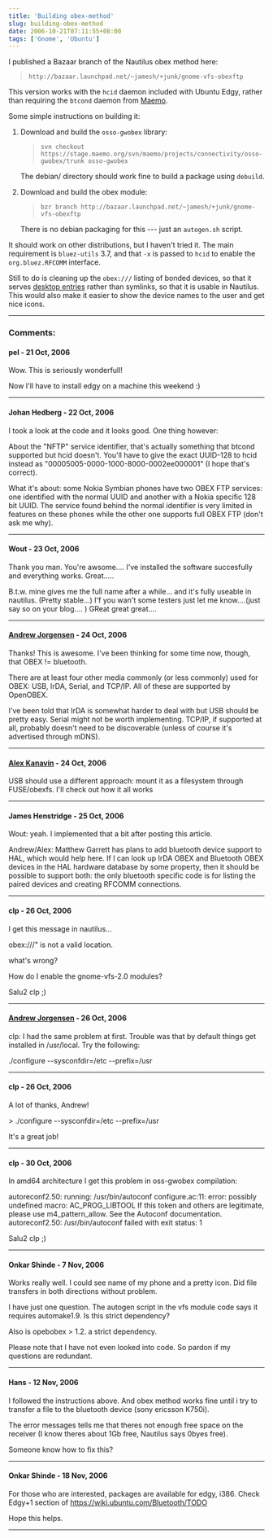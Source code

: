 ```yaml
---
title: 'Building obex-method'
slug: building-obex-method
date: 2006-10-21T07:11:55+08:00
tags: ['Gnome', 'Ubuntu']
---
```


I published a Bazaar branch of the Nautilus obex method here:

> `http://bazaar.launchpad.net/~jamesh/+junk/gnome-vfs-obexftp`

This version works with the `hcid` daemon included with Ubuntu Edgy,
rather than requiring the `btcond` daemon from
[Maemo](http://www.maemo.org).

Some simple instructions on building it:

1.  Download and build the `osso-gwobex` library:

    > `svn checkout https://stage.maemo.org/svn/maemo/projects/connectivity/osso-gwobex/trunk osso-gwobex`

    The debian/ directory should work fine to build a package using
    `debuild`.

2.  Download and build the obex module:

    > `bzr branch http://bazaar.launchpad.net/~jamesh/+junk/gnome-vfs-obexftp`

    There is no debian packaging for this --- just an `autogen.sh`
    script.

It should work on other distributions, but I haven\'t tried it. The main
requirement is `bluez-utils` 3.7, and that `-x` is passed to `hcid` to
enable the `org.bluez.RFCOMM` interface.

Still to do is cleaning up the `obex:///` listing of bonded devices, so
that it serves [desktop
entries](http://standards.freedesktop.org/desktop-entry-spec/latest/)
rather than symlinks, so that it is usable in Nautilus. This would also
make it easier to show the device names to the user and get nice icons.

---
### Comments:
#### pel - <time datetime="2006-10-21 21:41:03">21 Oct, 2006</time>

Wow.
This is seriously wonderfull!

Now I\'ll have to install edgy on a machine this weekend :)

---
#### Johan Hedberg - <time datetime="2006-10-22 00:10:50">22 Oct, 2006</time>

I took a look at the code and it looks good. One thing however:

About the \"NFTP\" service identifier, that\'s actually something that
btcond supported but hcid doesn\'t. You\'ll have to give the exact
UUID-128 to hcid instead as
\"00005005-0000-1000-8000-0002ee000001\" (I hope that\'s correct).

What it\'s about: some Nokia Symbian phones have two OBEX FTP services:
one identified with the normal UUID and another with a Nokia specific
128 bit UUID. The service found behind the normal identifier is very
limited in features on these phones while the other one supports full
OBEX FTP (don\'t ask me why).

---
#### Wout - <time datetime="2006-10-23 23:17:11">23 Oct, 2006</time>

Thank you man. You\'re awsome\.... I\'ve installed the software
succesfully and everything works. Great\.....

B.t.w. mine gives me the full name after a while\... and it\'s fully
useable in nautilus. (Pretty stable\...)
I\'f you wan\'t some testers just let me know\....(just say so on your
blog\.... )
GReat great great\....

---
#### [Andrew Jorgensen](http://andrew.jorgensenfamily.us) - <time datetime="2006-10-24 07:53:10">24 Oct, 2006</time>

Thanks! This is awesome. I\'ve been thinking for some time now, though,
that OBEX != bluetooth.

There are at least four other media commonly (or less commonly) used for
OBEX: USB, IrDA, Serial, and TCP/IP. All of these are supported by
OpenOBEX.

I\'ve been told that IrDA is somewhat harder to deal with but USB should
be pretty easy. Serial might not be worth implementing. TCP/IP, if
supported at all, probably doesn\'t need to be discoverable (unless of
course it\'s advertised through mDNS).

---
#### [Alex Kanavin](http://www.sensi.org/~ak/openobex-usb/) - <time datetime="2006-10-24 21:46:08">24 Oct, 2006</time>

USB should use a different approach: mount it as a filesystem through
FUSE/obexfs. I\'ll check out how it all works

---
#### James Henstridge - <time datetime="2006-10-25 16:30:09">25 Oct, 2006</time>

Wout: yeah. I implemented that a bit after posting this article.

Andrew/Alex: Matthew Garrett has plans to add bluetooth device support
to HAL, which would help here. If I can look up IrDA OBEX and Bluetooth
OBEX devices in the HAL hardware database by some property, then it
should be possible to support both: the only bluetooth specific code is
for listing the paired devices and creating RFCOMM connections.

---
#### clp - <time datetime="2006-10-26 00:36:35">26 Oct, 2006</time>

I get this message in nautilus\...

obex:///\" is not a valid location.


what\'s wrong?

How do I enable the gnome-vfs-2.0 modules?

Salu2 clp ;)

---
#### [Andrew Jorgensen](http://andrew.jorgensenfamily.us/) - <time datetime="2006-10-26 02:30:01">26 Oct, 2006</time>

clp: I had the same problem at first. Trouble was that by default things
get installed in /usr/local. Try the following:

./configure \--sysconfdir=/etc \--prefix=/usr

---
#### clp - <time datetime="2006-10-26 17:24:59">26 Oct, 2006</time>

A lot of thanks, Andrew!

\> ./configure \--sysconfdir=/etc \--prefix=/usr

It\'s a great job!

---
#### clp - <time datetime="2006-10-30 05:47:50">30 Oct, 2006</time>

In amd64 architecture I get this problem in oss-gwobex compilation:

autoreconf2.50: running: /usr/bin/autoconf
configure.ac:11: error: possibly undefined macro: AC\_PROG\_LIBTOOL
If this token and others are legitimate, please use m4\_pattern\_allow.
See the Autoconf documentation.
autoreconf2.50: /usr/bin/autoconf failed with exit status: 1

Salu2 clp ;)

---
#### Onkar Shinde - <time datetime="2006-11-07 06:07:07">7 Nov, 2006</time>

Works really well. I could see name of my phone and a pretty icon. Did
file transfers in both directions without problem.

I have just one question. The autogen script in the vfs module code says
it requires automake1.9. Is this strict dependency?

Also is opebobex \> 1.2. a strict dependency.

Please note that I have not even looked into code. So pardon if my
questions are redundant.

---
#### Hans - <time datetime="2006-11-12 13:24:43">12 Nov, 2006</time>

I followed the instructions above. And obex method works fine until i
try to transfer a file to the bluetooth device (sony ericsson K750i).

The error messages tells me that theres not enough free space on the
receiver (I know theres about 1Gb free, Nautilus says 0byes free).

Someone know how to fix this?

---
#### Onkar Shinde - <time datetime="2006-11-18 10:55:12">18 Nov, 2006</time>

For those who are interested, packages are available for edgy, i386.
Check Edgy+1 section of <https://wiki.ubuntu.com/Bluetooth/TODO>

Hope this helps.

---
